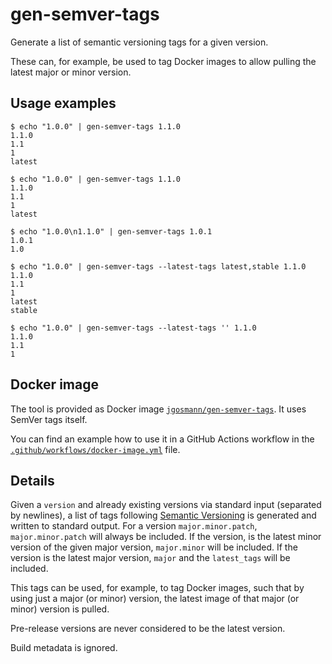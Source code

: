 # gen-semver-tags

Generate a list of semantic versioning tags for a given version.

These can, for example, be used to tag Docker images to allow pulling the latest major or minor version.

## Usage examples

```shell
$ echo "1.0.0" | gen-semver-tags 1.1.0
1.1.0
1.1
1
latest

$ echo "1.0.0" | gen-semver-tags 1.1.0
1.1.0
1.1
1
latest

$ echo "1.0.0\n1.1.0" | gen-semver-tags 1.0.1
1.0.1
1.0

$ echo "1.0.0" | gen-semver-tags --latest-tags latest,stable 1.1.0
1.1.0
1.1
1
latest
stable

$ echo "1.0.0" | gen-semver-tags --latest-tags '' 1.1.0
1.1.0
1.1
1
```

## Docker image

The tool is provided as Docker image [`jgosmann/gen-semver-tags`](https://hub.docker.com/r/jgosmann/gen-semver-tags).
It uses SemVer tags itself.

You can find an example how to use it in a GitHub Actions workflow in the
[
`.github/workflows/docker-image.yml`](https://github.com/jgosmann/gen-semver-tags/blob/5f9c855514faf7d1d8189e3bc35c8109e7bc43ed/.github/workflows/docker.yml#L54-L65)
file.

## Details

Given a `version` and already existing versions via standard input (separated by newlines), a
list of tags following [Semantic Versioning](https://semver.org/) is generated and written
to standard output. For a version `major.minor.patch`, `major.minor.patch` will always be
included. If the version, is the latest minor version of the given major version, `major.minor`
will be included. If the version is the latest major version, `major` and the `latest_tags`
will be included.

This tags can be used, for example, to tag Docker images, such that by using just a major
(or minor) version, the latest image of that major (or minor) version is pulled.

Pre-release versions are never considered to be the latest version.

Build metadata is ignored.
